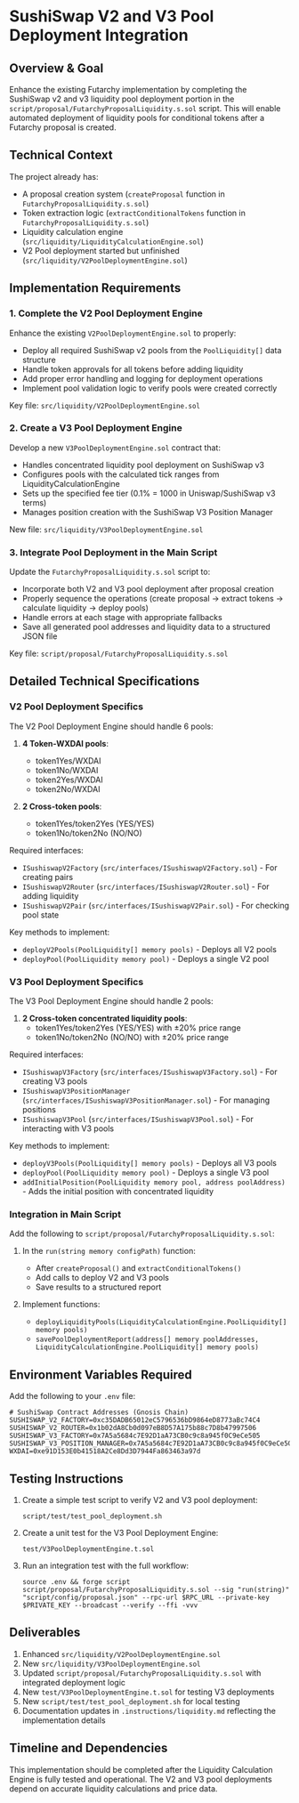 # SushiSwap V2 and V3 Pool Deployment Integration

## Overview & Goal

Enhance the existing Futarchy implementation by completing the SushiSwap v2 and v3 liquidity pool deployment portion in the `script/proposal/FutarchyProposalLiquidity.s.sol` script. This will enable automated deployment of liquidity pools for conditional tokens after a Futarchy proposal is created.

## Technical Context

The project already has:
- A proposal creation system (`createProposal` function in `FutarchyProposalLiquidity.s.sol`)
- Token extraction logic (`extractConditionalTokens` function in `FutarchyProposalLiquidity.s.sol`)
- Liquidity calculation engine (`src/liquidity/LiquidityCalculationEngine.sol`)
- V2 Pool deployment started but unfinished (`src/liquidity/V2PoolDeploymentEngine.sol`)

## Implementation Requirements

### 1. Complete the V2 Pool Deployment Engine

Enhance the existing `V2PoolDeploymentEngine.sol` to properly:

- Deploy all required SushiSwap v2 pools from the `PoolLiquidity[]` data structure
- Handle token approvals for all tokens before adding liquidity
- Add proper error handling and logging for deployment operations
- Implement pool validation logic to verify pools were created correctly

Key file: `src/liquidity/V2PoolDeploymentEngine.sol`

### 2. Create a V3 Pool Deployment Engine

Develop a new `V3PoolDeploymentEngine.sol` contract that:

- Handles concentrated liquidity pool deployment on SushiSwap v3
- Configures pools with the calculated tick ranges from LiquidityCalculationEngine
- Sets up the specified fee tier (0.1% = 1000 in Uniswap/SushiSwap v3 terms)
- Manages position creation with the SushiSwap V3 Position Manager

New file: `src/liquidity/V3PoolDeploymentEngine.sol`

### 3. Integrate Pool Deployment in the Main Script

Update the `FutarchyProposalLiquidity.s.sol` script to:

- Incorporate both V2 and V3 pool deployment after proposal creation
- Properly sequence the operations (create proposal → extract tokens → calculate liquidity → deploy pools)
- Handle errors at each stage with appropriate fallbacks
- Save all generated pool addresses and liquidity data to a structured JSON file

Key file: `script/proposal/FutarchyProposalLiquidity.s.sol`

## Detailed Technical Specifications

### V2 Pool Deployment Specifics

The V2 Pool Deployment Engine should handle 6 pools:
1. **4 Token-WXDAI pools**:
   - token1Yes/WXDAI
   - token1No/WXDAI
   - token2Yes/WXDAI
   - token2No/WXDAI
   
2. **2 Cross-token pools**:
   - token1Yes/token2Yes (YES/YES)
   - token1No/token2No (NO/NO)

Required interfaces:
- `ISushiswapV2Factory` (`src/interfaces/ISushiswapV2Factory.sol`) - For creating pairs
- `ISushiswapV2Router` (`src/interfaces/ISushiswapV2Router.sol`) - For adding liquidity
- `ISushiswapV2Pair` (`src/interfaces/ISushiswapV2Pair.sol`) - For checking pool state

Key methods to implement:
- `deployV2Pools(PoolLiquidity[] memory pools)` - Deploys all V2 pools
- `deployPool(PoolLiquidity memory pool)` - Deploys a single V2 pool

### V3 Pool Deployment Specifics

The V3 Pool Deployment Engine should handle 2 pools:
1. **2 Cross-token concentrated liquidity pools**:
   - token1Yes/token2Yes (YES/YES) with ±20% price range
   - token1No/token2No (NO/NO) with ±20% price range

Required interfaces:
- `ISushiswapV3Factory` (`src/interfaces/ISushiswapV3Factory.sol`) - For creating V3 pools 
- `ISushiswapV3PositionManager` (`src/interfaces/ISushiswapV3PositionManager.sol`) - For managing positions
- `ISushiswapV3Pool` (`src/interfaces/ISushiswapV3Pool.sol`) - For interacting with V3 pools

Key methods to implement:
- `deployV3Pools(PoolLiquidity[] memory pools)` - Deploys all V3 pools
- `deployPool(PoolLiquidity memory pool)` - Deploys a single V3 pool
- `addInitialPosition(PoolLiquidity memory pool, address poolAddress)` - Adds the initial position with concentrated liquidity

### Integration in Main Script

Add the following to `script/proposal/FutarchyProposalLiquidity.s.sol`:

1. In the `run(string memory configPath)` function:
   - After `createProposal()` and `extractConditionalTokens()`
   - Add calls to deploy V2 and V3 pools
   - Save results to a structured report

2. Implement functions:
   - `deployLiquidityPools(LiquidityCalculationEngine.PoolLiquidity[] memory pools)`
   - `savePoolDeploymentReport(address[] memory poolAddresses, LiquidityCalculationEngine.PoolLiquidity[] memory pools)`

## Environment Variables Required

Add the following to your `.env` file:
```
# SushiSwap Contract Addresses (Gnosis Chain)
SUSHISWAP_V2_FACTORY=0xc35DADB65012eC5796536bD9864eD8773aBc74C4
SUSHISWAP_V2_ROUTER=0x1b02dA8Cb0d097eB8D57A175b88c7D8b47997506
SUSHISWAP_V3_FACTORY=0x7A5a5684c7E92D1aA73CB0c9c8a945f0C9eCe505
SUSHISWAP_V3_POSITION_MANAGER=0x7A5a5684c7E92D1aA73CB0c9c8a945f0C9eCe505
WXDAI=0xe91D153E0b41518A2Ce8Dd3D7944Fa863463a97d
```

## Testing Instructions

1. Create a simple test script to verify V2 and V3 pool deployment:
   ```
   script/test/test_pool_deployment.sh
   ```

2. Create a unit test for the V3 Pool Deployment Engine:
   ```
   test/V3PoolDeploymentEngine.t.sol
   ```

3. Run an integration test with the full workflow:
   ```
   source .env && forge script script/proposal/FutarchyProposalLiquidity.s.sol --sig "run(string)" "script/config/proposal.json" --rpc-url $RPC_URL --private-key $PRIVATE_KEY --broadcast --verify --ffi -vvv
   ```

## Deliverables

1. Enhanced `src/liquidity/V2PoolDeploymentEngine.sol`
2. New `src/liquidity/V3PoolDeploymentEngine.sol`
3. Updated `script/proposal/FutarchyProposalLiquidity.s.sol` with integrated deployment logic
4. New `test/V3PoolDeploymentEngine.t.sol` for testing V3 deployments
5. New `script/test/test_pool_deployment.sh` for local testing
6. Documentation updates in `.instructions/liquidity.md` reflecting the implementation details

## Timeline and Dependencies

This implementation should be completed after the Liquidity Calculation Engine is fully tested and operational. The V2 and V3 pool deployments depend on accurate liquidity calculations and price data. 